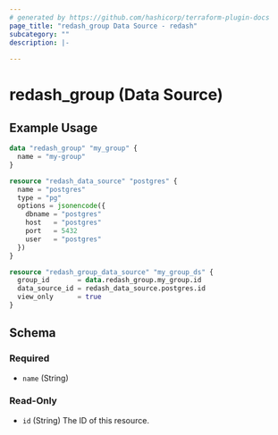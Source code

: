 ```yaml
---
# generated by https://github.com/hashicorp/terraform-plugin-docs
page_title: "redash_group Data Source - redash"
subcategory: ""
description: |-
  
---
```


# redash_group (Data Source)



## Example Usage

```terraform
data "redash_group" "my_group" {
  name = "my-group"
}

resource "redash_data_source" "postgres" {
  name = "postgres"
  type = "pg"
  options = jsonencode({
    dbname = "postgres"
    host   = "postgres"
    port   = 5432
    user   = "postgres"
  })
}

resource "redash_group_data_source" "my_group_ds" {
  group_id       = data.redash_group.my_group.id
  data_source_id = redash_data_source.postgres.id
  view_only      = true
}
```

<!-- schema generated by tfplugindocs -->
## Schema

### Required

- `name` (String)

### Read-Only

- `id` (String) The ID of this resource.


